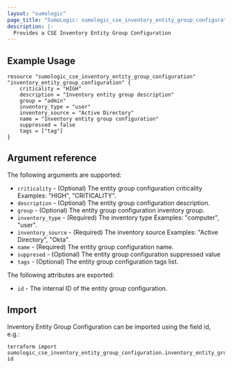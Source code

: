 ```yaml
---
layout: "sumologic"
page_title: "SumoLogic: sumologic_cse_inventory_entity_group_configuration"
description: |-
  Provides a CSE Inventory Entity Group Configuration
---
```


## Example Usage
```hcl
resource "sumologic_cse_inventory_entity_group_configuration" "inventory_entity_group_configuration" {
	criticality = "HIGH"
    description = "Inventory entity group description"
	group = "admin"
	inventory_type = "user"
	inventory_source = "Active Directory"
	name = "Inventory entity group configuration"
	suppressed = false
 	tags = ["tag"]
}
```

## Argument reference

The following arguments are supported:

- `criticality` - (Optional) The entity group configuration criticality Examples: "HIGH", "CRITICALITY".
- `description` - (Optional) The entity group configuration description.
- `group` - (Optional) The entity group configuration inventory group.
- `inventory_type` - (Required) The inventory type Examples: "computer", "user".
- `inventory_source` - (Required) The inventory source Examples: "Active Directory", "Okta".
- `name` - (Required) The entity group configuration name.
- `suppresed` - (Optional) The entity group configuration suppressed value 
- `tags` - (Optional) The entity group configuration tags list.

The following attributes are exported:

- `id` - The internal ID of the entity group configuration.

## Import

Inventory Entity Group Configuration can be imported using the field id, e.g.:
```hcl
terraform import sumologic_cse_inventory_entity_group_configuration.inventory_entity_group_configuration id
```
